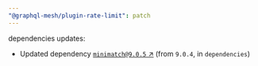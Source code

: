 ```yaml
---
"@graphql-mesh/plugin-rate-limit": patch
---
```

dependencies updates:
  - Updated dependency [`minimatch@9.0.5` ↗︎](https://www.npmjs.com/package/minimatch/v/9.0.5) (from `9.0.4`, in `dependencies`)
